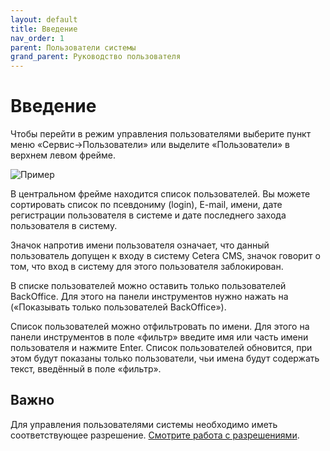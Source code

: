```yaml
---
layout: default
title: Введение
nav_order: 1
parent: Пользователи системы
grand_parent: Руководство пользователя
---
```


# Введение

Чтобы перейти в режим управления пользователями выберите пункт меню «Сервис->Пользователи» или выделите «Пользователи» в верхнем левом фрейме.

![Пример]({{site.baseurl}}/images/u-2.png)

В центральном фрейме находится список пользователей. Вы можете сортировать список по псевдониму (login), E-mail, имени, дате регистрации пользователя в системе и дате последнего захода пользователя в систему.

Значок напротив имени пользователя означает, что данный пользователь допущен к входу в систему Cetera CMS, значок говорит о том, что вход в систему для этого пользователя заблокирован.

В списке пользователей можно оставить только пользователей BackOffice. Для этого на панели инструментов нужно нажать на («Показывать только пользователей BackOffice»).

Список пользователей можно отфильтровать по имени. Для этого на панели инструментов в поле «фильтр» введите имя или часть имени пользователя и нажмите Enter. Список пользователей обновится, при этом будут показаны только пользователи, чьи имена будут содержать текст, введённый в поле «фильтр».

## Важно

Для управления пользователями системы необходимо иметь соответствующее разрешение. [Смотрите работа с разрешениями]({{site.baseurl}}/docs/user-guide/rules.html).